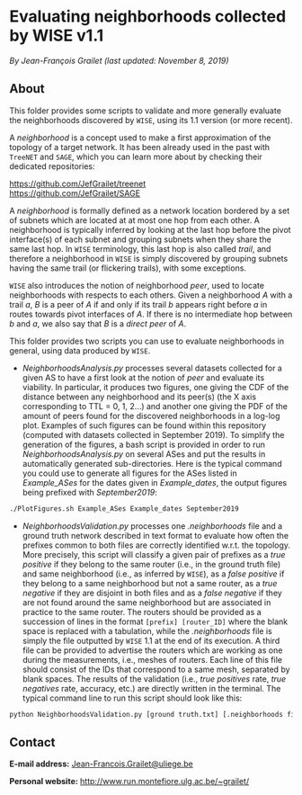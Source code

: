 # Evaluating neighborhoods collected by WISE v1.1

*By Jean-François Grailet (last updated: November 8, 2019)*

## About

This folder provides some scripts to validate and more generally evaluate the neighborhoods 
discovered by `WISE`, using its 1.1 version (or more recent).

A _neighborhood_ is a concept used to make a first approximation of the topology of a target 
network. It has been already used in the past with `TreeNET` and `SAGE`, which you can learn more 
about by checking their dedicated repositories:

https://github.com/JefGrailet/treenet<br/>
https://github.com/JefGrailet/SAGE

A _neighborhood_ is formally defined as a network location bordered by a set of subnets which are 
located at at most one hop from each other. A neighborhood is typically inferred by looking at the 
last hop before the pivot interface(s) of each subnet and grouping subnets when they share the 
same last hop. In `WISE` terminology, this last hop is also called _trail_, and therefore a 
neighborhood in `WISE` is simply discovered by grouping subnets having the same trail (or 
flickering trails), with some exceptions.

`WISE` also introduces the notion of neighborhood _peer_, used to locate neighborhoods with 
respects to each others. Given a neighborhood _A_ with a trail _a_, _B_ is a peer of _A_ if 
and only if its trail _b_ appears right before _a_ in routes towards pivot interfaces of _A_. If 
there is no intermediate hop between _b_ and _a_, we also say that _B_ is a _direct peer_ of _A_.

This folder provides two scripts you can use to evaluate neighborhoods in general, using data 
produced by `WISE`.

* _NeighborhoodsAnalysis.py_ processes several datasets collected for a given AS to have a first 
look at the notion of _peer_ and evaluate its viability. In particular, it produces two figures, 
one giving the CDF of the distance between any neighborhood and its peer(s) (the X axis 
corresponding to TTL = 0, 1, 2...) and another one giving the PDF of the amount of peers found for 
the discovered neighborhoods in a log-log plot. Examples of such figures can be found within this 
repository (computed with datasets collected in September 2019). To simplify the generation of the 
figures, a bash script is provided in order to run _NeighborhoodsAnalysis.py_ on several ASes and 
put the results in automatically generated sub-directories. Here is the typical command you 
could use to generate all figures for the ASes listed in _Example\_ASes_ for the dates given in 
_Example\_dates_, the output figures being prefixed with _September2019_:

```sh
./PlotFigures.sh Example_ASes Example_dates September2019
```

* _NeighborhoodsValidation.py_ processes one _.neighborhoods_ file and a ground truth network 
described in text format to evaluate how often the prefixes common to both files are correctly 
identified w.r.t. the topology. More precisely, this script will classify a given pair of 
prefixes as a _true positive_ if they belong to the same router (i.e., in the ground truth file) 
and same neighborhood (i.e., as inferred by `WISE`), as a _false positive_ if they belong to a 
same neighborhood but not a same router, as a _true negative_ if they are disjoint in both files 
and as a _false negative_ if they are not found around the same neighborhood but are associated 
in practice to the same router. The routers should be provided as a succession of lines in the 
format `[prefix] [router_ID]` where the blank space is replaced with a tabulation, while the 
_.neighborhoods_ file is simply the file outputted by `WISE` 1.1 at the end of its execution. A 
third file can be provided to advertise the routers which are working as one during the 
measurements, i.e., meshes of routers. Each line of this file should consist of the IDs that 
correspond to a same mesh, separated by blank spaces. The results of the validation (i.e., 
_true positives_ rate, _true negatives_ rate, accuracy, etc.) are directly written in the 
terminal. The typical command line to run this script should look like this:

```sh
python NeighborhoodsValidation.py [ground truth.txt] [.neighborhoods file] [[routers_meshes.txt]]
```

## Contact

**E-mail address:** Jean-Francois.Grailet@uliege.be

**Personal website:** http://www.run.montefiore.ulg.ac.be/~grailet/
